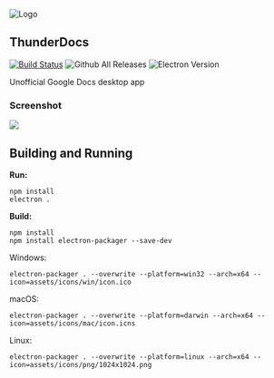 ![Logo](https://cdn.rawgit.com/Vista1nik/GDocs/49cb3d76/assets/icons/web/312x312.png)
## ThunderDocs ##
[![Build Status](https://travis-ci.org/Vista1nik/ThunderDocs.svg?branch=master)](https://travis-ci.org/Vista1nik/ThunderDocs)
 ![Github All Releases](https://img.shields.io/github/downloads/Vista1nik/GDocs/total.svg)
 ![Electron Version](https://img.shields.io/badge/Electron-1.8.4-brightgreen.svg)
 
Unofficial Google Docs desktop app

### Screenshot
![](https://raw.githubusercontent.com/Vista1nik/vista1nik.github.io/master/gdocs/assets/images/gdocs-screenshot-833x634.png)

## Building and Running ##

**Run:**
 

    npm install
    electron .

**Build:**

    npm install
    npm install electron-packager --save-dev
 Windows:
 

    electron-packager . --overwrite --platform=win32 --arch=x64 --icon=assets/icons/win/icon.ico
  macOS:
  

    electron-packager . --overwrite --platform=darwin --arch=x64 --icon=assets/icons/mac/icon.icns
   Linux:
   

    electron-packager . --overwrite --platform=linux --arch=x64 --icon=assets/icons/png/1024x1024.png
